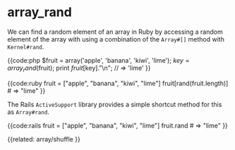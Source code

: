 # array_rand

We can find a random element of an array in Ruby by accessing a random element
of the array with using a combination of the `Array#[]` method with
`Kernel#rand`.

{{code:php
    $fruit = array('apple', 'banana', 'kiwi', 'lime');
    $key   = array_rand($fruit);
    print $fruit[$key]."\n";
    // => 'lime'
}}

{{code:ruby
    fruit = ["apple", "banana", "kiwi", "lime"]
    fruit[rand(fruit.length)]
    # => "lime"
}}

The Rails `ActiveSupport` library provides a simple shortcut method for this
as `Array#rand`.

{{code:rails
    fruit = ["apple", "banana", "kiwi", "lime"]
    fruit.rand
    # => "lime"
}}

{{related:
    array/shuffle
}}
